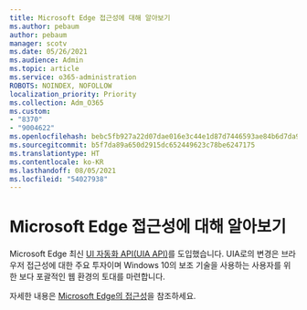 ```yaml
---
title: Microsoft Edge 접근성에 대해 알아보기
ms.author: pebaum
author: pebaum
manager: scotv
ms.date: 05/26/2021
ms.audience: Admin
ms.topic: article
ms.service: o365-administration
ROBOTS: NOINDEX, NOFOLLOW
localization_priority: Priority
ms.collection: Adm_O365
ms.custom:
- "8370"
- "9004622"
ms.openlocfilehash: bebc5fb927a22d07dae016e3c44e1d87d7446593ae84b6d7da9b2354ac53a599
ms.sourcegitcommit: b5f7da89a650d2915dc652449623c78be6247175
ms.translationtype: HT
ms.contentlocale: ko-KR
ms.lasthandoff: 08/05/2021
ms.locfileid: "54027938"
---
```

# <a name="learn-about-accessibility-in-microsoft-edge"></a>Microsoft Edge 접근성에 대해 알아보기

Microsoft Edge 최신 [UI 자동화 API(UIA API)](https://go.microsoft.com/fwlink/?linkid=2153423)를 도입했습니다. UIA로의 변경은 브라우저 접근성에 대한 주요 투자이며 Windows 10의 보조 기술을 사용하는 사용자를 위한 보다 포괄적인 웹 환경의 토대를 마련합니다. 

자세한 내용은 [Microsoft Edge의 접근성](https://go.microsoft.com/fwlink/?linkid=2153512)을 참조하세요.

